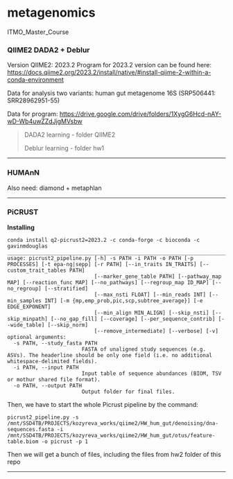 # metagenomics
ITMO_Master_Course

### QIIME2 DADA2 + Deblur
Version QIIME2: 2023.2 
Program for 2023.2 version can be found here: https://docs.qiime2.org/2023.2/install/native/#install-qiime-2-within-a-conda-environment 

Data for analysis two variants: human gut metagenome 16S (SRP506441: SRR28962951-55)

Data for program: https://drive.google.com/drive/folders/1XygG6Hcd-nAY-wD-Wb4uwZZdJjgMVsbw 

>DADA2 learning - folder QIIME2
>
>Deblur learning - folder hw1
>
_________________________________________________________________________________________________________________________________________________
### HUMAnN
Also need: diamond + metaphlan 


_________________________________________________________________________________________________________________________________________________
### PiCRUST 
**Installing** 
```
conda install q2-picrust2=2023.2 -c conda-forge -c bioconda -c gavinmdouglas
________________________________________________________________________________________
usage: picrust2_pipeline.py [-h] -s PATH -i PATH -o PATH [-p PROCESSES] [-t epa-ng|sepp] [-r PATH] [--in_traits IN_TRAITS] [--custom_trait_tables PATH]                  
                            [--marker_gene_table PATH] [--pathway_map MAP] [--reaction_func MAP] [--no_pathways] [--regroup_map ID_MAP] [--no_regroup] [--stratified]    
                            [--max_nsti FLOAT] [--min_reads INT] [--min_samples INT] [-m {mp,emp_prob,pic,scp,subtree_average}] [-e EDGE_EXPONENT]                       
                            [--min_align MIN_ALIGN] [--skip_nsti] [--skip_minpath] [--no_gap_fill] [--coverage] [--per_sequence_contrib] [--wide_table] [--skip_norm]
                            [--remove_intermediate] [--verbose] [-v]
optional arguments:
  -s PATH, --study_fasta PATH
                        FASTA of unaligned study sequences (e.g. ASVs). The headerline should be only one field (i.e. no additional whitespace-delimited fields).
  -i PATH, --input PATH
                        Input table of sequence abundances (BIOM, TSV or mothur shared file format).
  -o PATH, --output PATH
                        Output folder for final files.
```
Then, we have to start the whole Picrust pipeline by the command: 

```
picrust2_pipeline.py -s /mnt/SSD4TB/PROJECTS/kozyreva_works/qiime2/HW_hum_gut/denoising/dna-sequences.fasta -i /mnt/SSD4TB/PROJECTS/kozyreva_works/qiime2/HW_hum_gut/otus/feature-table.biom -o picrust -p 1
```
Then we will get a bunch of files, including the files from hw2 folder of this repo

_________________________________________________________________________________________________________________________________________________



